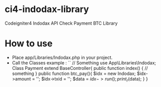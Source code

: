 # ci4-indodax-library
Codeigniter4 Indodax API Check Payment BTC Library

# How to use
- Place app/Libraries/Indodax.php in your project.
- Call the Classes example :
``
// Something
use App\Libraries\Indodax;
Class Payment extend BaseController{
	public function index()
	{
		// something
	}
	public function btc_pay(){
		$idx = new Indodax;
		$idx->amount = '';
		$idx->txid = '';
		$data = $idx->run();
		print_r($data);
	}
}
```